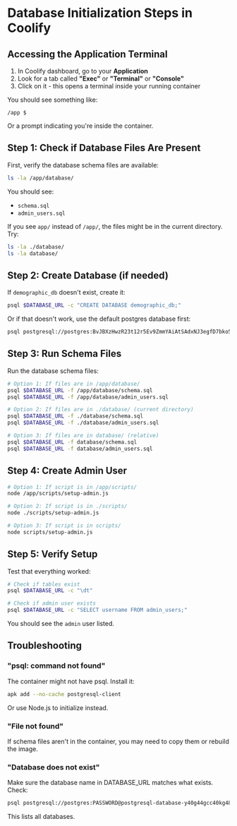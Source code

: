 # Database Initialization Steps in Coolify

## Accessing the Application Terminal

1. In Coolify dashboard, go to your **Application**
2. Look for a tab called **"Exec"** or **"Terminal"** or **"Console"**
3. Click on it - this opens a terminal inside your running container

You should see something like:
```
/app $
```

Or a prompt indicating you're inside the container.

## Step 1: Check if Database Files Are Present

First, verify the database schema files are available:

```bash
ls -la /app/database/
```

You should see:
- `schema.sql`
- `admin_users.sql`

If you see `app/` instead of `/app/`, the files might be in the current directory. Try:

```bash
ls -la ./database/
ls -la database/
```

## Step 2: Create Database (if needed)

If `demographic_db` doesn't exist, create it:

```bash
psql $DATABASE_URL -c "CREATE DATABASE demographic_db;"
```

Or if that doesn't work, use the default postgres database first:

```bash
psql postgresql://postgres:BvJBXzHwzR23t12r5Ev9ZmmYAiAtSAdxNJ3egfD7bko5sc06W98PLf9aY89QVrAF@postgresql-database-y40g44gcc40kg48os8440wk0:5432/postgres -c "CREATE DATABASE demographic_db;"
```

## Step 3: Run Schema Files

Run the database schema files:

```bash
# Option 1: If files are in /app/database/
psql $DATABASE_URL -f /app/database/schema.sql
psql $DATABASE_URL -f /app/database/admin_users.sql

# Option 2: If files are in ./database/ (current directory)
psql $DATABASE_URL -f ./database/schema.sql
psql $DATABASE_URL -f ./database/admin_users.sql

# Option 3: If files are in database/ (relative)
psql $DATABASE_URL -f database/schema.sql
psql $DATABASE_URL -f database/admin_users.sql
```

## Step 4: Create Admin User

```bash
# Option 1: If script is in /app/scripts/
node /app/scripts/setup-admin.js

# Option 2: If script is in ./scripts/
node ./scripts/setup-admin.js

# Option 3: If script is in scripts/
node scripts/setup-admin.js
```

## Step 5: Verify Setup

Test that everything worked:

```bash
# Check if tables exist
psql $DATABASE_URL -c "\dt"

# Check if admin user exists
psql $DATABASE_URL -c "SELECT username FROM admin_users;"
```

You should see the `admin` user listed.

## Troubleshooting

### "psql: command not found"
The container might not have psql. Install it:

```bash
apk add --no-cache postgresql-client
```

Or use Node.js to initialize instead.

### "File not found"
If schema files aren't in the container, you may need to copy them or rebuild the image.

### "Database does not exist"
Make sure the database name in DATABASE_URL matches what exists. Check:

```bash
psql postgresql://postgres:PASSWORD@postgresql-database-y40g44gcc40kg48os8440wk0:5432/postgres -c "\l"
```

This lists all databases.

